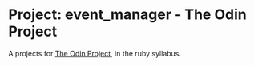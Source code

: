 # Project: event_manager - The Odin Project

A projects for [The Odin Project](https://www.theodinproject.com/), in the ruby syllabus.
